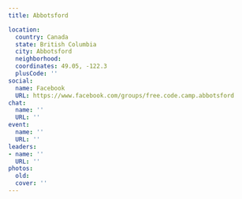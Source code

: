 ```yaml
---
title: Abbotsford

location:
  country: Canada
  state: British Columbia
  city: Abbotsford
  neighborhood: 
  coordinates: 49.05, -122.3
  plusCode: ''
social:
  name: Facebook
  URL: https://www.facebook.com/groups/free.code.camp.abbotsford
chat:
  name: ''
  URL: ''
event:
  name: ''
  URL: ''
leaders:
- name: ''
  URL: ''
photos:
  old: 
  cover: ''
---
```

